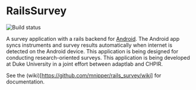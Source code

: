 RailsSurvey
=============
![Build status](https://travis-ci.org/mnipper/rails_survey.png?branch=master)

A survey application with a rails backend for [Android](https://github.com/mnipper/AndroidSurvey).  The Android app syncs instruments and survey results automatically when internet is detected on the Android device.  This application is being designed for conducting research-oriented surveys.  This application is being developed at Duke University in a joint effort between adaptlab and CHPIR.

See the (wiki)[https://github.com/mnipper/rails_survey/wiki] for documentation.
